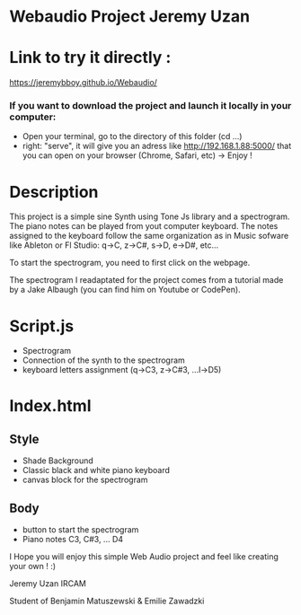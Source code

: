 # Webaudio Project Jeremy Uzan


# Link to try it directly : 
https://jeremybboy.github.io/Webaudio/

### If you want to download the project and launch it locally in your computer: 
- Open your terminal, go to the directory of this folder (cd ...)
- right: "serve", it will give you an adress like http://192.168.1.88:5000/ that you can open on your browser (Chrome, Safari, etc) 
-> Enjoy ! 


# Description

This project is a simple sine Synth using Tone Js library and a spectrogram. The piano notes can be played from yout computer keyboard. The notes assigned to the keyboard follow the same organization as in Music sofware like Ableton or Fl Studio: q->C, z->C#, s->D, e->D#, etc...

To start the spectrogram, you need to first click on the webpage. 

The spectrogram I readaptated for the project comes from a tutorial made by a Jake Albaugh (you can find him on Youtube or CodePen).

# Script.js
- Spectrogram
- Connection of the synth to the spectrogram 
- keyboard letters assignment (q->C3, z->C#3, ...l->D5)

# Index.html
## Style
- Shade Background
- Classic black and white piano keyboard
- canvas block for the spectrogram
## Body
- button to start the spectrogram 
- Piano notes C3, C#3, ... D4



I Hope you will enjoy this simple Web Audio project and feel like creating your own ! :) 


Jeremy Uzan 
IRCAM 

Student of Benjamin Matuszewski & Emilie Zawadzki
